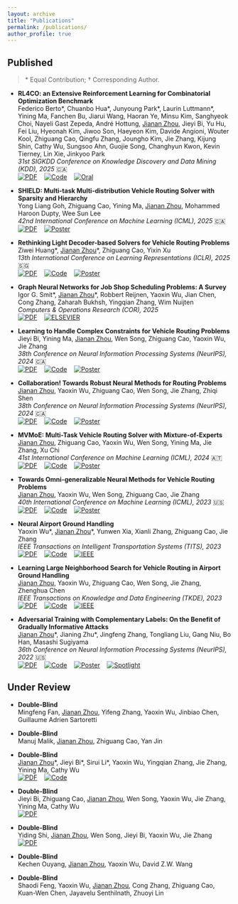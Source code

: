 ```yaml
---
layout: archive
title: "Publications"
permalink: /publications/
author_profile: true
---
```


<!-- {% if author.googlescholar %}
  You can also find my articles on <u><a href="{{author.googlescholar}}">my Google Scholar profile</a>.</u>
{% endif %} -->

## Published

> \* Equal Contribution; $\dagger$ Corresponding Author.
> 

* **RL4CO: an Extensive Reinforcement Learning for Combinatorial Optimization Benchmark** \
   Federico Berto\*, Chuanbo Hua\*, Junyoung Park\*, Laurin Luttmann\*, Yining Ma, Fanchen Bu, Jiarui Wang, Haoran Ye, Minsu Kim, Sanghyeok Choi, Nayeli Gast Zepeda, André Hottung, <u>Jianan Zhou</u>, Jieyi Bi, Yu Hu, Fei Liu, Hyeonah Kim, Jiwoo Son, Haeyeon Kim, Davide Angioni, Wouter Kool, Zhiguang Cao, Qingfu Zhang, Joungho Kim, Jie Zhang, Kijung Shin, Cathy Wu, Sungsoo Ahn, Guojie Song, Changhyun Kwon, Kevin Tierney, Lin Xie, Jinkyoo Park \
   *31st SIGKDD Conference on Knowledge Discovery and Data Mining (KDD), 2025* 🇨🇦\
   [![PDF](https://img.shields.io/badge/Download-PDF-brightgreen.svg)](https://arxiv.org/pdf/2306.17100)&nbsp;&nbsp;&nbsp;&nbsp;[![Code](https://img.shields.io/badge/GitHub-Benchmark-blue.svg)](https://github.com/ai4co/rl4co)&nbsp;&nbsp;&nbsp;&nbsp;[![Oral](https://img.shields.io/badge/KDD-Oral-red.svg)](https://kdd2025.kdd.org)

* **SHIELD: Multi-task Multi-distribution Vehicle Routing Solver with Sparsity and Hierarchy** \
   Yong Liang Goh, Zhiguang Cao, Yining Ma, <u>Jianan Zhou</u>, Mohammed Haroon Dupty, Wee Sun Lee \
   *42nd International Conference on Machine Learning (ICML), 2025* 🇨🇦\
   [![PDF](https://img.shields.io/badge/Download-PDF-brightgreen.svg)](https://openreview.net/pdf?id=AMbIvaD4Rr)&nbsp;&nbsp;&nbsp;&nbsp;[![Poster](https://img.shields.io/badge/ICML-Poster-yellow.svg)](https://icml.cc/virtual/2025/poster/46391)

* **Rethinking Light Decoder-based Solvers for Vehicle Routing Problems** \
   Ziwei Huang\*, <u>Jianan Zhou</u>\*, Zhiguang Cao, Yixin Xu \
   *13th International Conference on Learning Representations (ICLR), 2025* 🇸🇬\
   [![PDF](https://img.shields.io/badge/Download-PDF-brightgreen.svg)](https://arxiv.org/pdf/2503.00753)&nbsp;&nbsp;&nbsp;&nbsp;[![Code](https://img.shields.io/badge/GitHub-Code-blue.svg)](https://github.com/ziweileonhuang/reld-nco)&nbsp;&nbsp;&nbsp;&nbsp;[![Poster](https://img.shields.io/badge/ICLR-Poster-yellow.svg)](https://iclr.cc/virtual/2025/poster/30992)

* **Graph Neural Networks for Job Shop Scheduling Problems: A Survey** \
   Igor G. Smit\*, <u>Jianan Zhou</u>\*, Robbert Reijnen, Yaoxin Wu, Jian Chen, Cong Zhang, Zaharah Bukhsh, Yingqian Zhang, Wim Nuijten \
   *Computers & Operations Research (COR), 2025* \
   [![PDF](https://img.shields.io/badge/Download-PDF-brightgreen.svg)](https://arxiv.org/pdf/2406.14096)&nbsp;&nbsp;&nbsp;&nbsp;[![ELSEVIER](https://img.shields.io/badge/ELSEVIER-COR-lightgrey.svg)](https://www.sciencedirect.com/science/article/pii/S0305054824003861)

* **Learning to Handle Complex Constraints for Vehicle Routing Problems** \
   Jieyi Bi, Yining Ma, <u>Jianan Zhou</u>, Wen Song, Zhiguang Cao, Yaoxin Wu, Jie Zhang \
   *38th Conference on Neural Information Processing Systems (NeurIPS), 2024* 🇨🇦\
   [![PDF](https://img.shields.io/badge/Download-PDF-brightgreen.svg)](https://arxiv.org/pdf/2410.21066)&nbsp;&nbsp;&nbsp;&nbsp;[![Code](https://img.shields.io/badge/GitHub-Code-blue.svg)](https://github.com/jieyibi/PIP-constraint)&nbsp;&nbsp;&nbsp;&nbsp;[![Poster](https://img.shields.io/badge/NeurIPS-Poster-yellow.svg)](https://nips.cc/virtual/2024/poster/95638)

* **Collaboration! Towards Robust Neural Methods for Routing Problems** \
   <u>Jianan Zhou</u>, Yaoxin Wu, Zhiguang Cao, Wen Song, Jie Zhang, Zhiqi Shen \
   *38th Conference on Neural Information Processing Systems (NeurIPS), 2024* 🇨🇦\
   [![PDF](https://img.shields.io/badge/Download-PDF-brightgreen.svg)](https://arxiv.org/pdf/2410.04968)&nbsp;&nbsp;&nbsp;&nbsp;[![Code](https://img.shields.io/badge/GitHub-Code-blue.svg)](https://github.com/RoyalSkye/Routing-CNF)&nbsp;&nbsp;&nbsp;&nbsp;[![Poster](https://img.shields.io/badge/NeurIPS-Poster-yellow.svg)](https://nips.cc/virtual/2024/poster/94681)

* **MVMoE: Multi-Task Vehicle Routing Solver with Mixture-of-Experts** \
  <u>Jianan Zhou</u>, Zhiguang Cao, Yaoxin Wu, Wen Song, Yining Ma, Jie Zhang, Xu Chi \
  *41st International Conference on Machine Learning (ICML), 2024* 🇦🇹\
  [![PDF](https://img.shields.io/badge/Download-PDF-brightgreen.svg)](https://arxiv.org/pdf/2405.01029)&nbsp;&nbsp;&nbsp;&nbsp;[![Code](https://img.shields.io/badge/GitHub-Code-blue.svg)](https://github.com/RoyalSkye/Routing-MVMoE)&nbsp;&nbsp;&nbsp;&nbsp;[![Poster](https://img.shields.io/badge/ICML-Poster-yellow.svg)](https://icml.cc/virtual/2024/poster/33196)

* **Towards Omni-generalizable Neural Methods for Vehicle Routing Problems** \
   <u>Jianan Zhou</u>, Yaoxin Wu, Wen Song, Zhiguang Cao, Jie Zhang \
   *40th International Conference on Machine Learning (ICML), 2023* 🇺🇸\
   [![PDF](https://img.shields.io/badge/Download-PDF-brightgreen.svg)](https://arxiv.org/pdf/2305.19587)&nbsp;&nbsp;&nbsp;&nbsp;[![Code](https://img.shields.io/badge/GitHub-Code-blue.svg)](https://github.com/RoyalSkye/Omni-VRP)&nbsp;&nbsp;&nbsp;&nbsp;[![Poster](https://img.shields.io/badge/ICML-Poster-yellow.svg)](https://icml.cc/virtual/2023/poster/25267)

* **Neural Airport Ground Handling** \
   Yaoxin Wu\*, <u>Jianan Zhou</u>\*, Yunwen Xia, Xianli Zhang, Zhiguang Cao, Jie Zhang \
   *IEEE Transactions on Intelligent Transportation Systems (TITS), 2023* \
   [![PDF](https://img.shields.io/badge/Download-PDF-brightgreen.svg)](https://arxiv.org/pdf/2303.02442)&nbsp;&nbsp;&nbsp;&nbsp;[![Code](https://img.shields.io/badge/GitHub-Code-blue.svg)](https://github.com/RoyalSkye/AGH)&nbsp;&nbsp;&nbsp;&nbsp;[![IEEE](https://img.shields.io/badge/IEEE-TITS-lightgrey.svg)](https://doi.org/10.1109/TITS.2023.3253552)
   
* **Learning Large Neighborhood Search for Vehicle Routing in Airport Ground Handling** \
   <u>Jianan Zhou</u>, Yaoxin Wu, Zhiguang Cao, Wen Song, Jie Zhang, Zhenghua Chen \
   *IEEE Transactions on Knowledge and Data Engineering (TKDE), 2023* \
   [![PDF](https://img.shields.io/badge/Download-PDF-brightgreen.svg)](https://arxiv.org/pdf/2302.13797)&nbsp;&nbsp;&nbsp;&nbsp;[![Code](https://img.shields.io/badge/GitHub-Code-blue.svg)](https://github.com/RoyalSkye/AGH)&nbsp;&nbsp;&nbsp;&nbsp;[![IEEE](https://img.shields.io/badge/IEEE-TKDE-lightgrey.svg)](https://doi.org/10.1109/TKDE.2023.3249799)

* **Adversarial Training with Complementary Labels: On the Benefit of Gradually Informative Attacks** \
   <u>Jianan Zhou</u>\*, Jianing Zhu\*, Jingfeng Zhang, Tongliang Liu, Gang Niu, Bo Han, Masashi Sugiyama \
   *36th Conference on Neural Information Processing Systems (NeurIPS), 2022* 🇺🇸\
   [![PDF](https://img.shields.io/badge/Download-PDF-brightgreen.svg)](https://arxiv.org/pdf/2211.00269)&nbsp;&nbsp;&nbsp;&nbsp;[![Code](https://img.shields.io/badge/GitHub-Code-blue.svg)](https://github.com/RoyalSkye/ATCL)&nbsp;&nbsp;&nbsp;&nbsp;[![Poster](https://img.shields.io/badge/NeurIPS-Poster-yellow.svg)](https://neurips.cc/virtual/2022/poster/55084)&nbsp;&nbsp;&nbsp;&nbsp;[![Spotlight](https://img.shields.io/badge/NeurIPS-Spotlight-red.svg)](https://nips.cc/virtual/2022/spotlight/65260)

## Under Review

* **Double-Blind** \
   Mingfeng Fan, <u>Jianan Zhou</u>, Yifeng Zhang, Yaoxin Wu, Jinbiao Chen, Guillaume Adrien Sartoretti

* **Double-Blind** \
   Manuj Malik, <u>Jianan Zhou</u>, Zhiguang Cao, Yan Jin

* **Double-Blind** \
   <u>Jianan Zhou</u>\*, Jieyi Bi\*, Sirui Li\*, Yaoxin Wu, Yingqian Zhang, Jie Zhang, Yining Ma, Cathy Wu \
   [![PDF](https://img.shields.io/badge/Download-Soon-brightgreen.svg)]()&nbsp;&nbsp;&nbsp;&nbsp;[![Code](https://img.shields.io/badge/GitHub-Awesome_List-blue.svg)](https://github.com/ai4co/awesome-fm4co)

* **Double-Blind** \
   Jieyi Bi, Zhiguang Cao, <u>Jianan Zhou</u>, Wen Song, Yaoxin Wu, Jie Zhang, Yining Ma, Cathy Wu \
   [![PDF](https://img.shields.io/badge/Download-Soon-brightgreen.svg)]()

* **Double-Blind** \
   Yiding Shi, <u>Jianan Zhou</u>, Wen Song, Jieyi Bi, Yaoxin Wu, Jie Zhang \
   [![PDF](https://img.shields.io/badge/Download-Soon-brightgreen.svg)]()

* **Double-Blind** \
   Kechen Ouyang, <u>Jianan Zhou</u>, Yaoxin Wu, David Z.W. Wang

* **Double-Blind** \
   Shaodi Feng, Yaoxin Wu, <u>Jianan Zhou</u>, Cong Zhang, Zhiguang Cao, Kuan-Wen Chen, Jayavelu Senthilnath, Zhuoyi Lin
